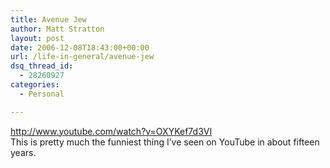 ```yaml
---
title: Avenue Jew
author: Matt Stratton
layout: post
date: 2006-12-08T18:43:00+00:00
url: /life-in-general/avenue-jew
dsq_thread_id:
  - 28260927
categories:
  - Personal

---
```

http://www.youtube.com/watch?v=OXYKef7d3VI  
This is pretty much the funniest thing I&#8217;ve seen on YouTube in about fifteen years.